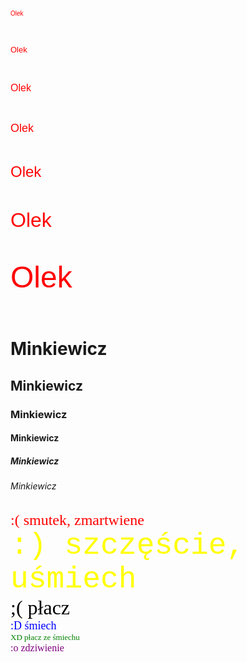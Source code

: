 
  <html lang="pl-PL">
  <html>
     <head>
       <meta charset="utf-8">
       <title> Olek Minkiewicz </title>
     </head>
 <body>
<p align="left"> <font color="red" size="1" face="Arial">Olek</font> </p> <br>
<p align="left"> <font color="red" size="2" face="Arial">Olek</font> </p> <br>
<p align="left"> <font color="red" size="3" face="Arial">Olek</font> </p> <br>
<p align="left"> <font color="red" size="4" face="Arial">Olek</font> </p> <br>
<p align="left"> <font color="red" size="5" face="Arial">Olek</font> </p> <br>
<p align="left"> <font color="red" size="6" face="Arial">Olek</font> </p> <br>
<p align="left"> <font color="red" size="7" face="Arial">Olek</font> </p> <br>
<h1>Minkiewicz</h1>
<h2>Minkiewicz</h2>
<h3>Minkiewicz</h3>
<h4>Minkiewicz</h4>
<h5>Minkiewicz</h5>
<h6>Minkiewicz</h6>
<font color="red" size="5" face="Verdana">:( smutek, zmartwiene</font> <br>
<font color="yellow" size="7" face="Courier New">:) szczęście, uśmiech</font> <br>
<font color="black" size="6" face="Times New Roman">;( płacz</font> <br>
<font color="blue" size="4" face="Times New Roman">:D śmiech</font> <br>
<font color="green" size="2" face="Times New Roman">XD płacz ze śmiechu</font> <br>
<font color="purple" size="3" face="Verdana">:o zdziwienie</font> <br>
 </body>
</html>
